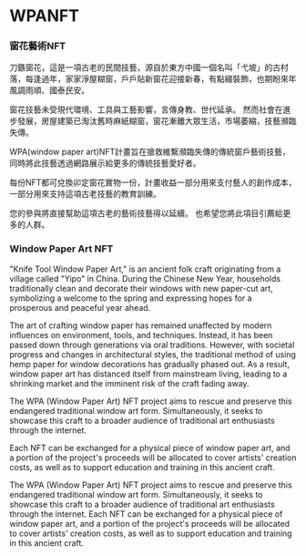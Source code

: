 <h1>WPANFT</h1>
<h3>窗花藝術NFT</h3>

<p>刀鏃窗花，這是一項古老的民間技藝，源自於東方中國一個名叫「弋坡」的古村落，每逢過年，家家淨屋糊窗，戶戶貼新窗花迎接新春，有點綴裝飾，也期盼來年風調雨順、國泰民安。</p>
<p>窗花技藝未受現代環境、工具與工藝影響，言傳身教、世代延承。 然而社會在進步發展，房屋建築已淘汰舊時麻紙糊窗，窗花漸離大眾生活，市場萎縮，技藝瀕臨失傳。</p>
<p>WPA(window paper art)NFT計畫旨在搶救維繫瀕臨失傳的傳統窗戶藝術技藝，同時將此技藝透過網路展示給更多的傳統技藝愛好者。</p>
<p>每份NFT都可兌換卯定窗花實物一份，計畫收益一部分用來支付藝人的創作成本，一部分用來支持這項古老技藝的教育訓練。</p>
<p>您的參與將直接幫助這項古老的藝術技藝得以延續。 也希望您將此項目引薦給更多的人群。</p>

<h3>Window Paper Art NFT</h3>
<p>"Knife Tool Window Paper Art," is an ancient folk craft originating from a village called "Yipo" in China. During the Chinese New Year, households traditionally clean and decorate their windows with new paper-cut art, symbolizing a welcome to the spring and expressing hopes for a prosperous and peaceful year ahead.</p>
<p>The art of crafting window paper has remained unaffected by modern influences on environment, tools, and techniques. Instead, it has been passed down through generations via oral traditions. However, with societal progress and changes in architectural styles, the traditional method of using hemp paper for window decorations has gradually phased out. As a result, window paper art has distanced itself from mainstream living, leading to a shrinking market and the imminent risk of the craft fading away.</p>
<p>The WPA (Window Paper Art) NFT project aims to rescue and preserve this endangered traditional window art form. Simultaneously, it seeks to showcase this craft to a broader audience of traditional art enthusiasts through the internet. </p>
<p>Each NFT can be exchanged for a physical piece of window paper art, and a portion of the project's proceeds will be allocated to cover artists' creation costs, as well as to support education and training in this ancient craft.</p>
<p>The WPA (Window Paper Art) NFT project aims to rescue and preserve this endangered traditional window art form. Simultaneously, it seeks to showcase this craft to a broader audience of traditional art enthusiasts through the internet. Each NFT can be exchanged for a physical piece of window paper art, and a portion of the project's proceeds will be allocated to cover artists' creation costs, as well as to support education and training in this ancient craft.</p>

<!--
**WPANFT/WPANFT** is a ✨ _special_ ✨ repository because its `README.md` (this file) appears on your GitHub profile.

Here are some ideas to get you started:

- 🔭 I’m currently working on ...
- 🌱 I’m currently learning ...
- 👯 I’m looking to collaborate on ...
- 🤔 I’m looking for help with ...
- 💬 Ask me about ...
- 📫 How to reach me: ...
- 😄 Pronouns: ...
- ⚡ Fun fact: ...
-->
